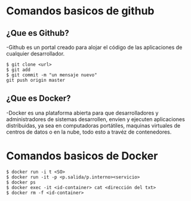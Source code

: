 # Comandos basicos de github
## ¿Que es Github?
-Github es un portal creado para alojar el código de las aplicaciones de cualquier desarrollador.
```
$ git clone <url>
$ git add
$ git commit -m "un mensaje nuevo"
git push origin master
```
## ¿Que es Docker?
-Docker es una plataforma abierta para que desarrolladores y administradores de sistemas desarrollen, envíen y ejecuten aplicaciones distribuidas, ya sea en computadoras portátiles, maquinas virtuales de centros de datos o en la nube, todo esto a travéz de contenedores.

# Comandos basicos de Docker
```
$ docker run -i t <SO>
$ docker run -it -p <p.salida/p.interno><servicio>
$ docker ps
$ docker exec -it <id-container> cat <dirección del txt>
$ docker rm -f <id-container>
```

